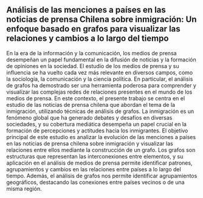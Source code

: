 ## Análisis de las menciones a países en las noticias de prensa Chilena sobre inmigración: Un enfoque basado en grafos para visualizar las relaciones y cambios a lo largo del tiempo

En la era de la información y la comunicación, los medios de prensa desempeñan un papel fundamental en la difusión de noticias y la formación de opiniones en la 
sociedad. El estudio de los medios de prensa y su influencia se ha vuelto cada vez más relevante en diversos campos, como la sociología, la comunicación y la 
ciencia política. En particular, el análisis de grafos ha demostrado ser una herramienta poderosa para comprender y visualizar las complejas redes de 
relaciones presentes en el mundo de los medios de prensa. En este contexto, el presente trabajo se centra en el estudio de las noticias de prensa chilena que 
abordan el tema de la inmigración, utilizando técnicas de análisis de grafos. La inmigración es un fenómeno global que ha generado debates y desafíos en diversas 
sociedades, y su cobertura mediática desempeña un papel crucial en la formación de percepciones y actitudes hacia los inmigrantes.
El objetivo principal de este estudio es analizar la evolución de las menciones a países en las noticias de prensa chilena sobre inmigración y visualizar las
relaciones entre ellos mediante la construcción de un grafo. Los grafos son estructuras que representan las interconexiones entre elementos, y su aplicación
en el análisis de medios de prensa permite identificar patrones, agrupamientos y cambios en las relaciones entre países a lo largo del tiempo. 
Además, el análisis de grafos nos permite identificar agrupamientos geográficos, destacando las conexiones entre países vecinos o de una misma región.
